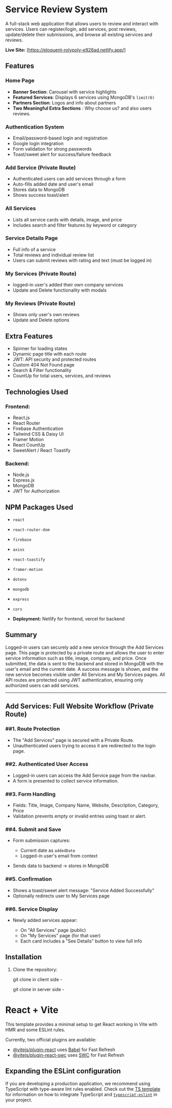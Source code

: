 # Service Review System

A full-stack web application that allows users to review and interact with services. 
Users can register/login, add services, post reviews, update/delete their submissions, and browse all existing services and reviews.

**Live Site:** [https://eloquent-rolypoly-e926ad.netlify.app/]

## Features

### Home Page

* **Banner Section**: Carousel with service highlights
* **Featured Services**: Displays 6 services using MongoDB's `limit(6)`
* **Partners Section**: Logos and info about partners
* **Two Meaningful Extra Sections** : Why choose us? and also users reviews.

### Authentication System

* Email/password-based login and registration
* Google login integration
* Form validation for strong passwords
* Toast/sweet alert for success/failure feedback

### Add Service (Private Route)

* Authenticated users can add services through a form
* Auto-fills added date and user's email
* Stores data to MongoDB
* Shows success toast/alert

### All Services

* Lists all service cards with details, image, and price
* Includes search and filter features by keyword or category

### Service Details Page

* Full info of a service
* Total reviews and individual review list
* Users can submit reviews with rating and text (must be logged in)

### My Services (Private Route)
* logged-in user's added their own company services
* Update and Delete functionality with modals

### My Reviews (Private Route)

* Shows only user's own reviews
* Update and Delete options

## Extra Features

* Spinner for loading states
* Dynamic page title with each route
* JWT: API security and protected routes
* Custom 404 Not Found page
* Search & Filter functionality
* CountUp for total users, services, and reviews

## Technologies Used

### Frontend:

* React.js
* React Router
* Firebase Authentication
* Tailwind CSS & Daisy UI
* Framer Motion
* React CountUp
* SweetAlert / React Toastify

### Backend:

* Node.js
* Express.js
* MongoDB
* JWT for Authorization

## NPM Packages Used
- `react`
- `react-router-dom`
- `firebase`
- `axios`
- `react-toastify`
- `framer-motion`
- `dotenv`
- `mongodb`
- `express`
- `cors`

- **Deployment:** Netlify for frontend, vercel for backend

## Summary

Logged-in users can securely add a new service through the Add Services page. This page is protected by a private route and allows the user to enter service information such as title, image, company, and price. Once submitted, 
the data is sent to the backend and stored in MongoDB with the user's email and the current date. A success message is shown, and the new service becomes visible under All Services and My Services pages. 
All API routes are protected using JWT authentication, ensuring only authorized users can add services.

---

## Add Services: Full Website Workflow (Private Route)

### ##1. Route Protection

* The "Add Services" page is secured with a Private Route.
* Unauthenticated users trying to access it are redirected to the login page.

### ##2. Authenticated User Access

* Logged-in users can access the Add Service page from the navbar.
* A form is presented to collect service information.

### ##3. Form Handling

* Fields: Title, Image, Company Name, Website, Description, Category, Price
* Validation prevents empty or invalid entries using toast or alert.

### ##4. Submit and Save

* Form submission captures:

  * Current date as `addedDate`
  * Logged-in user's email from context
* Sends data to backend → stores in MongoDB

### ##5. Confirmation

* Shows a toast/sweet alert message: "Service Added Successfully"
* Optionally redirects user to My Services page

### ##6. Service Display

* Newly added services appear:

  * On "All Services" page (public)
  * On "My Services" page (for that user)
  * Each card includes a "See Details" button to view full info


## Installation
1. Clone the repository: 

   git clone in client side - 
   
   git clone in server side - 



















# React + Vite

This template provides a minimal setup to get React working in Vite with HMR and some ESLint rules.

Currently, two official plugins are available:

- [@vitejs/plugin-react](https://github.com/vitejs/vite-plugin-react/blob/main/packages/plugin-react) uses [Babel](https://babeljs.io/) for Fast Refresh
- [@vitejs/plugin-react-swc](https://github.com/vitejs/vite-plugin-react/blob/main/packages/plugin-react-swc) uses [SWC](https://swc.rs/) for Fast Refresh

## Expanding the ESLint configuration

If you are developing a production application, we recommend using TypeScript with type-aware lint rules enabled. Check out the [TS template](https://github.com/vitejs/vite/tree/main/packages/create-vite/template-react-ts) for information on how to integrate TypeScript and [`typescript-eslint`](https://typescript-eslint.io) in your project.

